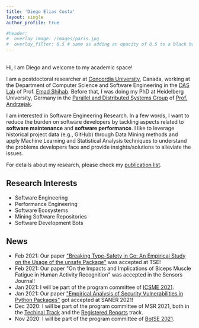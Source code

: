 ```yaml
---
title: 'Diego Elias Costa'
layout: single
author_profile: true

#header:
#  overlay_image: /images/paris.jpg
#  overlay_filter: 0.5 # same as adding an opacity of 0.5 to a black background
---
```


<br>
Hi, I am Diego and welcome to my academic space!

I am a postdoctoral researcher at [Concordia University](https://www.concordia.ca/), Canada, working at the Department of Computer Science and Software Engineering in the [DAS Lab](http://das.encs.concordia.ca/) of Prof. [Emad Shihab](http://das.encs.concordia.ca/members/emad-shihab/). Before that, I was doing my PhD at Heidelberg University, Germany in the [Parallel and Distributed Systems Group](https://pvs.ifi.uni-heidelberg.de/home/) of [Prof. Andrzejak](https://pvs.ifi.uni-heidelberg.de/team/aa/). 


I am interested in Software Engineering Research. In a few words, I want to reduce the burden on software developers by tackling aspects related to **software maintenance** and **software performance**. 
I like to leverage historical project data (e.g., GitHub) through Data Mining methods and apply Machine Learning and Statistical Analysis techniques to understand the problems developers face and provide insights/solutions to alleviate the issues. 

For details about my research, please check my [publication list](/publications/).

## Research Interests

- Software Engineering
- Performance Engineering
- Software Ecosystems
- Mining Software Repositories
- Software Development Bots

## News

- Feb 2021: Our paper ["Breaking Type-Safety in Go: An Empirical Study on the Usage of the unsafe Package"](https://www.researchgate.net/publication/348973245) was accepted at TSE! 
- Feb 2021: Our paper "On the Impacts and Implications of Biceps Muscle Fatigue in Human Activity Recognition" was accepted in the Sensors Journal! 
- Jan 2021: I will be part of the program committee of [ICSME 2021](https://icsme2021.github.io/).
- Jan 2021: Our paper ["Empirical Analysis of Security Vulnerabilities in Python Packages"](https://twitter.com/DiegoEliasCosta/status/1348684828913369088) got accepted at SANER 2021!
- Dec 2020: I will be part of the program committee of MSR 2021, both in the [Techinal Track](https://2021.msrconf.org/committee/msr-2021-technical-papers-program-committee) and the [Registered Reports](https://2021.msrconf.org/committee/msr-2021-registered-reports-program-committee) track.
- Nov 2020: I will be part of the program committee of [BotSE 2021](http://botse.org/). 


